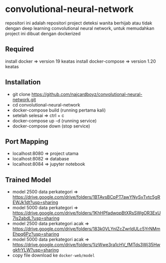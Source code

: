 # convolutional-neural-network
repositori ini adalah repositori project deteksi wanita berhijab atau tidak dengan deep learning convolutional neural network, untuk memudahkan project ini dibuat dengan dockerized

## Required
install docker => version 19 keatas
install docker-compose  => version  1.20 keatas

## Installation
- git clone https://github.com/najcardboyz/convolutional-neural-network.git
- cd convolutional-neural-network
- docker-compose build (running pertama kali)
- setelah selesai => ctrl + c
- docker-compose up -d (running service)
- docker-compose down (stop service)

## Port Mapping
- localhost:8080 => project utama
- localhost:8082 => database
- localhost:8084 => jupyter notebook

## Trained Model
- model 2500 data perkategori     => https://drive.google.com/drive/folders/1BTAvsBCpPT7awYNySvTvtc5gREWJk1dt?usp=sharing
- model 5000 data perkategori     => https://drive.google.com/drive/folders/1KhHPfadwppBtXRsSWgOR3ExU7ls2abdL?usp=sharing
- model 2500 data perkategori acak  => https://drive.google.com/drive/folders/183k0VLYnIZcZwrldULc5YrNMmEhpq6Pz?usp=sharing
- model 5000 data perkategori acak => https://drive.google.com/drive/folders/1izWwe3ra1cHV_fMTds3Wj35HwgkfrYLW?usp=sharing
- copy file download ke `docker-web/model`

